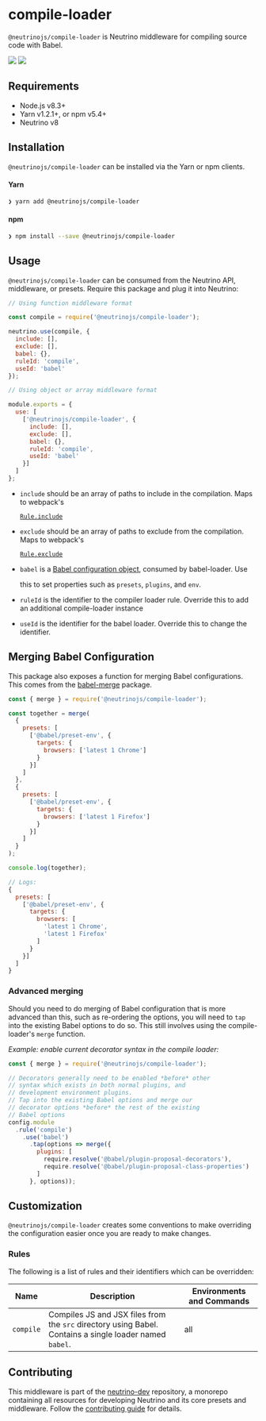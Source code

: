 # compile-loader

`@neutrinojs/compile-loader` is Neutrino middleware for compiling source code with Babel.

![](https://img.shields.io/npm/v/@neutrinojs/compile-loader.svg) ![](https://img.shields.io/npm/dt/@neutrinojs/compile-loader.svg)

## Requirements

* Node.js v8.3+
* Yarn v1.2.1+, or npm v5.4+
* Neutrino v8

## Installation

`@neutrinojs/compile-loader` can be installed via the Yarn or npm clients.

#### Yarn

```bash
❯ yarn add @neutrinojs/compile-loader
```

#### npm

```bash
❯ npm install --save @neutrinojs/compile-loader
```

## Usage

`@neutrinojs/compile-loader` can be consumed from the Neutrino API, middleware, or presets. Require this package and plug it into Neutrino:

```javascript
// Using function middleware format

const compile = require('@neutrinojs/compile-loader');

neutrino.use(compile, {
  include: [],
  exclude: [],
  babel: {},
  ruleId: 'compile',
  useId: 'babel'
});
```

```javascript
// Using object or array middleware format

module.exports = {
  use: [
    ['@neutrinojs/compile-loader', {
      include: [],
      exclude: [],
      babel: {},
      ruleId: 'compile',
      useId: 'babel'
    }]
  ]
};
```

* `include` should be an array of paths to include in the compilation. Maps to webpack's

  [`Rule.include`](https://webpack.js.org/configuration/module/#rule-include)

* `exclude` should be an array of paths to exclude from the compilation. Maps to webpack's

  [`Rule.exclude`](https://webpack.js.org/configuration/module/#rule-exclude)

* `babel` is a [Babel configuration object](https://babeljs.io/docs/usage/api/#options), consumed by babel-loader. Use

  this to set properties such as `presets`, `plugins`, and `env`.

* `ruleId` is the identifier to the compiler loader rule. Override this to add an additional compile-loader instance
* `useId` is the identifier for the babel loader. Override this to change the identifier.

## Merging Babel Configuration

This package also exposes a function for merging Babel configurations. This comes from the [babel-merge](https://www.npmjs.com/package/babel-merge) package.

```javascript
const { merge } = require('@neutrinojs/compile-loader');

const together = merge(
  {
    presets: [
      ['@babel/preset-env', {
        targets: {
          browsers: ['latest 1 Chrome']
        }
      }]
    ]
  },
  {
    presets: [
      ['@babel/preset-env', {
        targets: {
          browsers: ['latest 1 Firefox']
        }
      }]
    ]
  }
);

console.log(together);

// Logs:
{
  presets: [
    ['@babel/preset-env', {
      targets: {
        browsers: [
          'latest 1 Chrome',
          'latest 1 Firefox'
        ]
      }
    }]
  ]
}
```

### Advanced merging

Should you need to do merging of Babel configuration that is more advanced than this, such as re-ordering the options, you will need to `tap` into the existing Babel options to do so. This still involves using the compile-loader's `merge` function.

_Example: enable current decorator syntax in the compile loader:_

```javascript
const { merge } = require('@neutrinojs/compile-loader');

// Decorators generally need to be enabled *before* other
// syntax which exists in both normal plugins, and
// development environment plugins.
// Tap into the existing Babel options and merge our
// decorator options *before* the rest of the existing
// Babel options
config.module
  .rule('compile')
    .use('babel')
      .tap(options => merge({
        plugins: [
          require.resolve('@babel/plugin-proposal-decorators'),
          require.resolve('@babel/plugin-proposal-class-properties')
        ]
      }, options));
```

## Customization

`@neutrinojs/compile-loader` creates some conventions to make overriding the configuration easier once you are ready to make changes.

### Rules

The following is a list of rules and their identifiers which can be overridden:

| Name | Description | Environments and Commands |
| --- | --- | --- |
| `compile` | Compiles JS and JSX files from the `src` directory using Babel. Contains a single loader named `babel`. | all |

## Contributing

This middleware is part of the [neutrino-dev](https://github.com/mozilla-neutrino/neutrino-dev) repository, a monorepo containing all resources for developing Neutrino and its core presets and middleware. Follow the [contributing guide](https://neutrino.js/contributing) for details.

